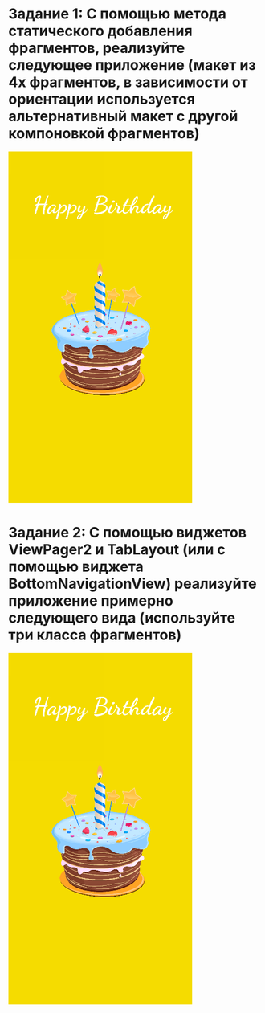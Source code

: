 # Задание 1: С помощью метода статического добавления фрагментов, реализуйте следующее приложение (макет из 4х фрагментов, в зависимости от ориентации используется альтернативный макет с другой компоновкой фрагментов)
![alt text](https://github.com/VladislavKulik/android/blob/main/lab2/img/Screenshot_6.png)
# Задание 2: С помощью виджетов ViewPager2 и TabLayout (или с помощью виджета BottomNavigationView) реализуйте приложение примерно следующего вида (используйте три класса фрагментов)
![alt text](https://github.com/VladislavKulik/android/blob/main/lab2/img/Screenshot_6.png)
